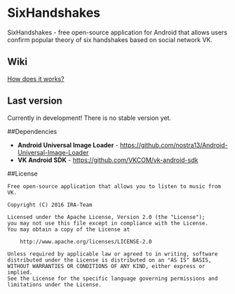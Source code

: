 # SixHandshakes

SixHandshakes - free open-source application for Android that allows users confirm popular theory of six handshakes based on social network VK. 

## Wiki

[How does it works?](https://github.com/IRA-Team/SixHandshakes/wiki/How-does-it-work%3F)

## Last version

Currently in development! There is no stable version yet.

##Dependencies

- **Android Universal Image Loader** - https://github.com/nostra13/Android-Universal-Image-Loader
- **VK Android SDK** - https://github.com/VKCOM/vk-android-sdk

##License

```
Free open-source application that allows you to listen to music from VK.

Copyright (C) 2016 IRA-Team

Licensed under the Apache License, Version 2.0 (the "License");
you may not use this file except in compliance with the License.
You may obtain a copy of the License at

    http://www.apache.org/licenses/LICENSE-2.0

Unless required by applicable law or agreed to in writing, software
distributed under the License is distributed on an "AS IS" BASIS,
WITHOUT WARRANTIES OR CONDITIONS OF ANY KIND, either express or implied.
See the License for the specific language governing permissions and
limitations under the License.
```
